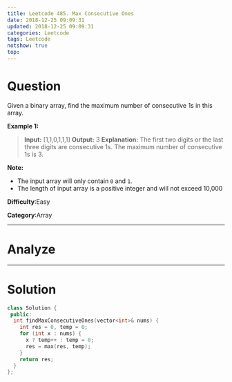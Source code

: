 ```yaml
---
title: Leetcode 485. Max Consecutive Ones
date: 2018-12-25 09:09:31
updated: 2018-12-25 09:09:31
categories: Leetcode
tags: Leetcode
notshow: true
top:
---
```


# Question

Given a binary array, find the maximum number of consecutive 1s in this array.

**Example 1:**  

> **Input:** [1,1,0,1,1,1]
> **Output:** 3
> **Explanation:** The first two digits or the last three digits are consecutive 1s. The maximum number of consecutive 1s is 3.

**Note:**

- The input array will only contain  `0`  and  `1`.
- The length of input array is a positive integer and will not exceed 10,000

**Difficulty**:Easy

**Category**:Array

<!-- more -->

------------

# Analyze

------------

# Solution

```cpp
class Solution {
 public:
  int findMaxConsecutiveOnes(vector<int>& nums) {
    int res = 0, temp = 0;
    for (int x : nums) {
      x ? temp++ : temp = 0;
      res = max(res, temp);
    }
    return res;
  }
};
```
